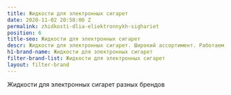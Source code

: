 ```yaml
---
title: Жидкости для электронных сигарет
date: 2020-11-02 20:58:00 Z
permalink: zhidkosti-dlia-eliektronnykh-sighariet
position: 6
title-seo: Жидкости для электронных сигарет
descr: Жидкости для электронных сигарет. Широкий ассортимент. Работаем с разными брендами.
h1-brand-name: Жидкости для электронных сигарет
filter-brand-list: Жидкости для электронных сигарет
layout: filter-brand
---
```


Жидкости для электронных сигарет разных брендов